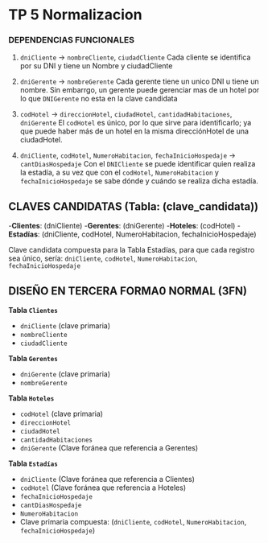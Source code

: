# TP 5 Normalizacion

### DEPENDENCIAS FUNCIONALES

1) `dniCliente` -> `nombreCliente`, `ciudadCliente`
    Cada cliente se identifica por su DNI y tiene un Nombre y ciudadCliente

2) `dniGerente` -> `nombreGerente`
    Cada gerente tiene un unico DNI u tiene un nombre. Sin embarrgo, un gerente puede gerenciar mas de un hotel por lo que `DNIGerente` no esta 
    en la clave candidata

3)	`codHotel` → `direccionHotel`, `ciudadHotel`, `cantidadHabitaciones`, `dniGerente`
    El `codHotel` es único, por lo que sirve para identificarlo; ya que puede haber más de un hotel en la misma direcciónHotel de una ciudadHotel.

4)	`dniCliente`, `codHotel`, `NumeroHabitacion`, `fechaInicioHospedaje` → `cantDiasHospedaje`
    Con el `DNICliente` se puede identificar quien realiza la estadía, a su vez que con el `codHotel`, `NumeroHabitacion` y `fechaInicioHospedaje` se sabe dónde y cuándo se realiza dicha estadía.

## CLAVES CANDIDATAS (Tabla: (clave_candidata))

-**Clientes**: (dniCliente)
-**Gerentes**: (dniGerente)
-**Hoteles**: (codHotel)
-**Estadías**: (dniCliente, codHotel, NumeroHabitacion, fechaInicioHospedaje)

Clave candidata compuesta para la Tabla Estadías, para que cada registro sea único, sería:
    `dniCliente`, `codHotel`, `NumeroHabitacion`, `fechaInicioHospedaje`

## DISEÑO EN TERCERA FORMA0 NORMAL (3FN)

**Tabla `Clientes`**
-   `dniCliente` (clave primaria)
-   `nombreCliente`
-	`ciudadCliente`

**Tabla `Gerentes`**
-	`dniGerente` (clave primaria)
-	`nombreGerente`


**Tabla `Hoteles`**
-	`codHotel` (clave primaria)
-	`direccionHotel`
-	`ciudadHotel`
-	`cantidadHabitaciones`
-	`dniGerente` (Clave foránea que referencia a Gerentes)

**Tabla `Estadías`**
-	`dniCliente` (Clave foránea que referencia a Clientes)
-	`codHotel` (Clave foránea que referencia a Hoteles)
-	`fechaInicioHospedaje`
-	`cantDiasHospedaje` 
-	`NumeroHabitacion`
-	Clave primaria compuesta: (`dniCliente`, `codHotel`, `NumeroHabitacion`, `fechaInicioHospedaje`)
